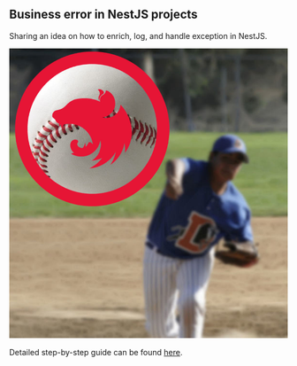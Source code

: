 ## Business error in NestJS projects

Sharing an idea on how to enrich, log, and handle exception in NestJS.

![Properly made error in NestJS](assets/throwingabaseball.jpg)

Detailed step-by-step guide can be found [here](https://aaabramov.medium.com/throw-like-a-pro-in-nestjs-6b4dca2b935c).

